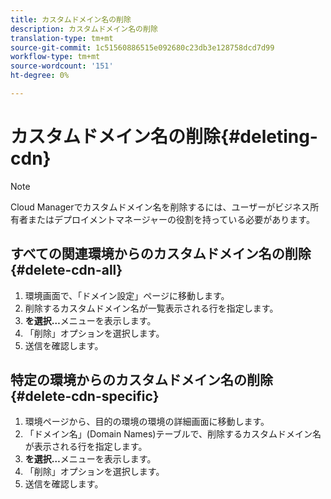 ```yaml
---
title: カスタムドメイン名の削除
description: カスタムドメイン名の削除
translation-type: tm+mt
source-git-commit: 1c51560886515e092680c23db3e128758dcd7d99
workflow-type: tm+mt
source-wordcount: '151'
ht-degree: 0%

---
```



# カスタムドメイン名の削除{#deleting-cdn}

>[!NOTE]
>Cloud Managerでカスタムドメイン名を削除するには、ユーザーがビジネス所有者またはデプロイメントマネージャーの役割を持っている必要があります。

## すべての関連環境からのカスタムドメイン名の削除{#delete-cdn-all}

1. 環境画面で、「ドメイン設定」ページに移動します。
1. 削除するカスタムドメイン名が一覧表示される行を指定します。
1. **を選択…**&#x200B;メニューを表示します。
1. 「削除」オプションを選択します。
1. 送信を確認します。


## 特定の環境からのカスタムドメイン名の削除{#delete-cdn-specific}

1. 環境ページから、目的の環境の環境の詳細画面に移動します。
1. 「ドメイン名」(Domain Names)テーブルで、削除するカスタムドメイン名が表示される行を指定します。
1. **を選択…**&#x200B;メニューを表示します。
1. 「削除」オプションを選択します。
1. 送信を確認します。
